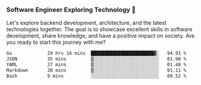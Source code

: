 ### Software Engineer Exploring Technology 🚀 

Let's explore backend development, architecture, and the latest technologies together. The goal is to showcase excellent skills in software development, share knowledge, and have a positive impact on society. Are you ready to start this journey with me?

<!--START_SECTION:waka-->

```txt
Go             29 hrs 16 mins  ███████████████████████▓░   94.91 %
JSON           35 mins         ▒░░░░░░░░░░░░░░░░░░░░░░░░   01.90 %
YAML           27 mins         ▒░░░░░░░░░░░░░░░░░░░░░░░░   01.48 %
Markdown       20 mins         ▒░░░░░░░░░░░░░░░░░░░░░░░░   01.11 %
Bash           9 mins          ░░░░░░░░░░░░░░░░░░░░░░░░░   00.52 %
```

<!--END_SECTION:waka-->
